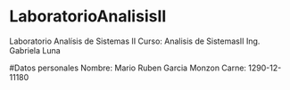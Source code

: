 # LaboratorioAnalisisII
Laboratorio Analísis de Sistemas II
Curso: Analisis de SistemasII
Ing. Gabriela Luna

#Datos personales
Nombre: Mario Ruben Garcia Monzon
Carne: 1290-12-11180

